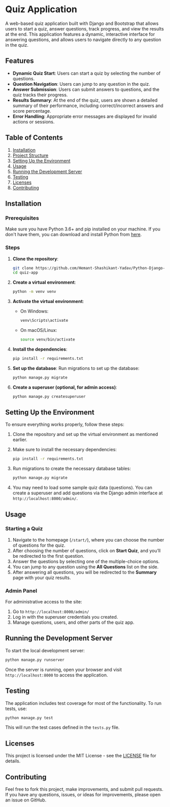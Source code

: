 # Quiz Application

A web-based quiz application built with Django and Bootstrap that allows users to start a quiz, answer questions, track progress, and view the results at the end. This application features a dynamic, interactive interface for answering questions, and allows users to navigate directly to any question in the quiz.

## Features

- **Dynamic Quiz Start**: Users can start a quiz by selecting the number of questions.
- **Question Navigation**: Users can jump to any question in the quiz.
- **Answer Submission**: Users can submit answers to questions, and the quiz tracks their progress.
- **Results Summary**: At the end of the quiz, users are shown a detailed summary of their performance, including correct/incorrect answers and score percentage.
- **Error Handling**: Appropriate error messages are displayed for invalid actions or sessions.

## Table of Contents

1. [Installation](#installation)
2. [Project Structure](#project-structure)
3. [Setting Up the Environment](#setting-up-the-environment)
4. [Usage](#usage)
5. [Running the Development Server](#running-the-development-server)
6. [Testing](#testing)
7. [Licenses](#licenses)
8. [Contributing](#contributing)

## Installation

### Prerequisites

Make sure you have Python 3.6+ and pip installed on your machine. If you don't have them, you can download and install Python from [here](https://www.python.org/downloads/).

### Steps

1. **Clone the repository**:
    ```bash
    git clone https://github.com/Hemant-Shashikant-Yadav/Python-Django-Intern-at-Conceptile.git
    cd quiz-app
    ```

2. **Create a virtual environment**:
    ```bash
    python -m venv venv
    ```

3. **Activate the virtual environment**:
    - On Windows:
        ```bash
        venv\Scripts\activate
        ```
    - On macOS/Linux:
        ```bash
        source venv/bin/activate
        ```

4. **Install the dependencies**:
    ```bash
    pip install -r requirements.txt
    ```

5. **Set up the database**:
    Run migrations to set up the database:
    ```bash
    python manage.py migrate
    ```

6. **Create a superuser (optional, for admin access)**:
    ```bash
    python manage.py createsuperuser
    ```

## Setting Up the Environment

To ensure everything works properly, follow these steps:

1. Clone the repository and set up the virtual environment as mentioned earlier.
2. Make sure to install the necessary dependencies:
    ```bash
    pip install -r requirements.txt
    ```
3. Run migrations to create the necessary database tables:
    ```bash
    python manage.py migrate
    ```

4. You may need to load some sample quiz data (questions). You can create a superuser and add questions via the Django admin interface at `http://localhost:8000/admin/`.

## Usage

### Starting a Quiz

1. Navigate to the homepage (`/start/`), where you can choose the number of questions for the quiz.
2. After choosing the number of questions, click on **Start Quiz**, and you’ll be redirected to the first question.
3. Answer the questions by selecting one of the multiple-choice options.
4. You can jump to any question using the **All Questions** list on the side.
5. After answering all questions, you will be redirected to the **Summary** page with your quiz results.

### Admin Panel

For administrative access to the site:

1. Go to `http://localhost:8000/admin/`
2. Log in with the superuser credentials you created.
3. Manage questions, users, and other parts of the quiz app.

## Running the Development Server

To start the local development server:

```bash
python manage.py runserver
```

Once the server is running, open your browser and visit `http://localhost:8000` to access the application.

## Testing

The application includes test coverage for most of the functionality. To run tests, use:

```bash
python manage.py test
```

This will run the test cases defined in the `tests.py` file.

## Licenses

This project is licensed under the MIT License - see the [LICENSE](LICENSE) file for details.

## Contributing

Feel free to fork this project, make improvements, and submit pull requests. If you have any questions, issues, or ideas for improvements, please open an issue on GitHub.
